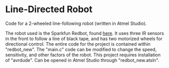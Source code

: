 # Line-Directed Robot
Code for a 2-wheeled line-following robot (written in Atmel Studio).

The robot used is the Sparkfun Redbot, found [here](https://www.sparkfun.com/products/12649).
It uses three IR sensors in the front to follow a line of black tape, and has two motorized wheels for directional control. The entire code for the project is contained within "redbot_new". The "main.c" code can be modified to change the speed, sensitivity, and other factors of the robot. This project requires installation of "avrdude". Can be opened in Atmel Studio through "redbot_new.atsln".
